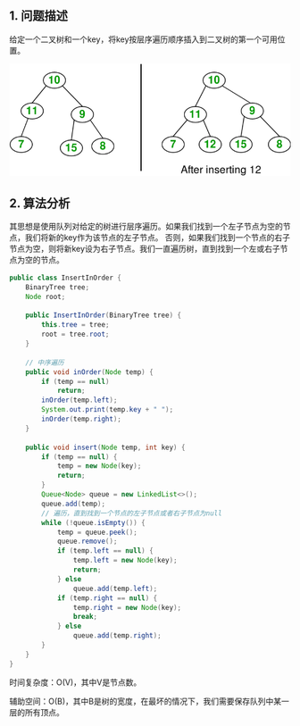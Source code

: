 ## 1. 问题描述

给定一个二叉树和一个key，将key按层序遍历顺序插入到二叉树的第一个可用位置。

<img src="../assets/Insert_InLevelOrder.png">

## 2. 算法分析

其思想是使用队列对给定的树进行层序遍历。如果我们找到一个左子节点为空的节点，我们将新的key作为该节点的左子节点。
否则，如果我们找到一个节点的右子节点为空，则将新key设为右子节点。我们一直遍历树，直到找到一个左或右子节点为空的节点。

```java
public class InsertInOrder {
    BinaryTree tree;
    Node root;

    public InsertInOrder(BinaryTree tree) {
        this.tree = tree;
        root = tree.root;
    }

    // 中序遍历
    public void inOrder(Node temp) {
        if (temp == null)
            return;
        inOrder(temp.left);
        System.out.print(temp.key + " ");
        inOrder(temp.right);
    }

    public void insert(Node temp, int key) {
        if (temp == null) {
            temp = new Node(key);
            return;
        }
        Queue<Node> queue = new LinkedList<>();
        queue.add(temp);
        // 遍历，直到找到一个节点的左子节点或者右子节点为null
        while (!queue.isEmpty()) {
            temp = queue.peek();
            queue.remove();
            if (temp.left == null) {
                temp.left = new Node(key);
                return;
            } else
                queue.add(temp.left);
            if (temp.right == null) {
                temp.right = new Node(key);
                break;
            } else
                queue.add(temp.right);
        }
    }
}
```

时间复杂度：O(V)，其中V是节点数。

辅助空间：O(B)，其中B是树的宽度，在最坏的情况下，我们需要保存队列中某一层的所有顶点。